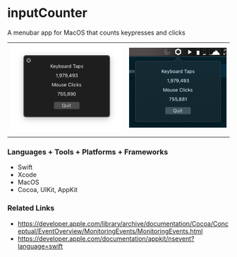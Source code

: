 # inputCounter
A menubar app for MacOS that counts keypresses and clicks

|                                       |                                       |
|                  :---:                |                   :---:               |
| ![img00001.png](/images/img00001.png) | ![img00002.png](/images/img00002.png) |
|                                       |                                       |

### Languages + Tools + Platforms + Frameworks
- Swift
- Xcode
- MacOS
- Cocoa, UIKit, AppKit

### Related Links
- https://developer.apple.com/library/archive/documentation/Cocoa/Conceptual/EventOverview/MonitoringEvents/MonitoringEvents.html
- https://developer.apple.com/documentation/appkit/nsevent?language=swift